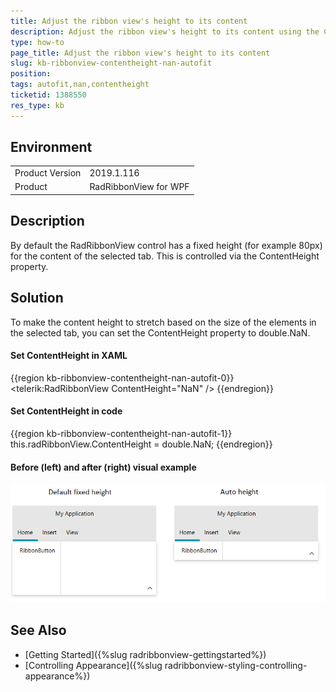```yaml
---
title: Adjust the ribbon view's height to its content
description: Adjust the ribbon view's height to its content using the ContentHeight property
type: how-to
page_title: Adjust the ribbon view's height to its content
slug: kb-ribbonview-contentheight-nan-autofit
position: 
tags: autofit,nan,contentheight
ticketid: 1388550
res_type: kb
---
```


## Environment
<table>
	<tr>
		<td>Product Version</td>
		<td>2019.1.116</td>
	</tr>
	<tr>
		<td>Product</td>
		<td>RadRibbonView for WPF</td>
	</tr>
</table>


## Description

By default the RadRibbonView control has a fixed height (for example 80px) for the content of the selected tab. This is controlled via the ContentHeight property. 

## Solution

To make the content height to stretch based on the size of the elements in the selected tab, you can set the ContentHeight property to double.NaN.

#### Set ContentHeight in XAML
{{region kb-ribbonview-contentheight-nan-autofit-0}}
    <telerik:RadRibbonView ContentHeight="NaN" />
{{endregion}}

#### Set ContentHeight in code
{{region kb-ribbonview-contentheight-nan-autofit-1}}
     this.radRibbonView.ContentHeight = double.NaN;
{{endregion}}

#### Before (left) and after (right) visual example
![Before (left) and after (right) visual example](images/kb-ribbonview-contentheight-nan-autofit-0.png)

## See Also
* [Getting Started]({%slug radribbonview-gettingstarted%})
* [Controlling Appearance]({%slug radribbonview-styling-controlling-appearance%})
